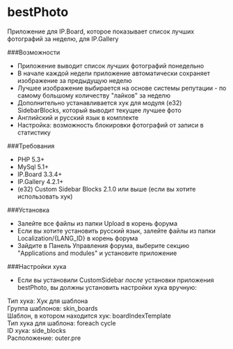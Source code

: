 bestPhoto
========

Приложение для IP.Board, которое показывает список лучших фотографий за неделю, для IP.Gallery


###Возможности
* Приложение выводит список лучших фотографий понедельно
* В начале каждой недели приложение автоматически сохраняет изображение за предыдущую неделю
* Лучшее изображение выбирается на основе системы репутации - по самому большому количеству "лайков" за неделю
* Дополнительно устанавливается хук для модуля (e32) SidebarBlocks, который выводит текущее лучшее фото
* Английский и русский язык в комплекте
* Настройка: возможность блокировки фотографий от записи в статистику


###Требования
* PHP 5.3+ 
* MySql 5.1+
* IP.Board 3.3.4+
* IP.Gallery 4.2.1+
* (e32) Custom Sidebar Blocks 2.1.0 или выше (если вы хотите использовать хук)


###Установка
* Залейте все файлы из папки Upload в корень форума
* Если вы хотите установить русский язык, залейте файлы из папки Localization/{LANG_ID} в корень форума
* Зайдите в Панель Управления форума, выберите секцию "Applications and modules" и установите приложение


###Настройки хука
* Если вы установили CustomSidebar _после_ установки приложения bestPhoto, вы должны установить настройки хука вручную:
<div>
  Тип хука: Хук для шаблона<br />
  Группа шаблонов: skin_boards<br />
  Шаблон, в котором находится хук: boardIndexTemplate<br />
  Тип хука для шаблона: foreach cycle<br />
  ID хука: side_blocks<br />
  Расположение: outer.pre<br />
</div>